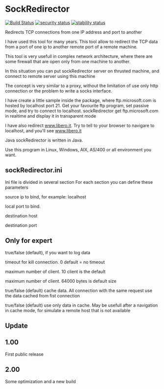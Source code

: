 # SockRedirector

[![Build Status](https://travis-ci.org/matteobaccan/SockRedirector.svg?branch=master)](https://travis-ci.org/matteobaccan/SockRedirector)
[![security status](https://www.meterian.io/badge/gh/matteobaccan/SockRedirector/security)](https://www.meterian.io/report/gh/matteobaccan/SockRedirector)
[![stability status](https://www.meterian.io/badge/gh/matteobaccan/SockRedirector/stability)](https://www.meterian.io/report/gh/matteobaccan/SockRedirector)

Redirects TCP connections from one IP address and port to another

I have used this tool for many years. This tool allow to redirect the TCP data from a port of one ip to another remote port of a remote machine.

This tool is very usefull in complex network architecture, where there are some firewall that are open only from one machine to another.

In this situation you can put sockRedirector server on thrusted machine, and connect to remote server using this machine

The concept is very similar to a proxy, without the limitation of use only http connection or the problem to write a socks interface.

I have create a little sample inside the package, where ftp.microsoft.com is hosted by localhost port 21. Get your favourite ftp program, set passive mode, and try to connect to localhost.
sockRedirector get ftp.microsoft.com in realtime and display it in transparent mode

I have also redirect www.libero.it. Try to tell to your browser to navigare to localhost, and you'll see www.libero.it

Java sockRedirector is written in Java.

Use this program in Linux, Windows, AIX, AS/400 or all environment you want.

## sockRedirector.ini

Ini file is divided in several <redirection> </redirection> section
For each section you can define these parameters

<source> source ip to bind, for example: localhost

<sourceport> local port to bind.

<destination> destination host

<destinationport> destination port

## Only for expert

<log> true/false (default), if you want to log data

<timeout> timeout for kill connection. 0 default = no timeout

<client> maximum number of client. 10 client is the default

<blocksize> maximum number of client. 64000 bytes is default size

<cache> true/false (default) cache data. All connection with the same request use the data cached from fist connection

<onlycache> true/false (default) use only data in cache. May be usefull after a navigation in cache mode, for simulate a remote host that is not available


## Update

1.00
----
First public release

2.00
----
Some optimization and a new build
